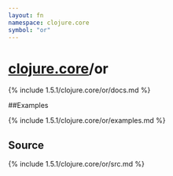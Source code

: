```yaml
---
layout: fn
namespace: clojure.core
symbol: "or"
---
```


# [clojure.core](../)/or

{% include 1.5.1/clojure.core/or/docs.md %}

##Examples

{% include 1.5.1/clojure.core/or/examples.md %}
## Source
{% include 1.5.1/clojure.core/or/src.md %}

